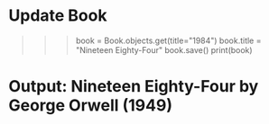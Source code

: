 # Update Book

>>> book = Book.objects.get(title="1984")
>>> book.title = "Nineteen Eighty-Four"
>>> book.save()
>>> print(book)
# Output: Nineteen Eighty-Four by George Orwell (1949)

